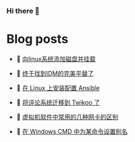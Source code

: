 ### Hi there 👋

# Blog posts
<!-- BLOG-POST-LIST:START -->
- 🥳 [向linux系统添加磁盘并挂载](https://blog.oopsky.top/post/894ec163/) 

- 🦆 [终于找到IDM的完美平替了](https://blog.oopsky.top/post/cb5432d2/) 

- 🎉 [在 Linux 上安装配置 Ansible](https://blog.oopsky.top/post/7574f282/) 

- 🤠 [将评论系统迁移到 Twikoo 了](https://blog.oopsky.top/post/e33ba8b8/) 

- 👺 [虚拟机软件中常用的几种网卡的区别](https://blog.oopsky.top/post/98ac915d/) 

- 🥰 [在 Windows CMD 中为某命令设置别名](https://blog.oopsky.top/post/59f07d80/) 
<!-- BLOG-POST-LIST:END -->

<!--
<div>
<img  src="https://github-readme-stats.vercel.app/api?username=waleslau&show_icons=true&theme=tokyo&icon_color=6392DF" style="    border-radius: 5px; filter: drop-shadow(2px 2px 3px dark) !important; height: 150px; margin: 10px;">
<img src="https://github-readme-stats.vercel.app/api/top-langs/?username=waleslau&layout=compact&theme=tokyo" style="border-radius: 5px; filter: drop-shadow(2px 2px 3px dark) !important; height: 150px; margin-left: 10px;">
</div>
-->

<!--
**waleslau/waleslau** is a ✨ _special_ ✨ repository because its `README.md` (this file) appears on your GitHub profile.

Here are some ideas to get you started:

- 🔭 I’m currently working on ...
- 🌱 I’m currently learning ...
- 👯 I’m looking to collaborate on ...
- 🤔 I’m looking for help with ...
- 💬 Ask me about ...
- 📫 How to reach me: ...
- 😄 Pronouns: ...
- ⚡ Fun fact: ...
-->
